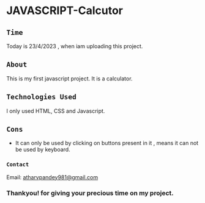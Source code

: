 # JAVASCRIPT-Calcutor

## `Time`
Today is 23/4/2023 , when iam uploading this project.
## `About`
This is my first javascript project. It is a calculator.
## `Technologies Used`
I only used HTML, CSS and Javascript.
## `Cons`
* It can only be used by clicking on buttons present in it , means it can not be used by keyboard.
### `Contact`
Email: <atharvpandey981@gmail.com>

 ### Thankyou! for giving your precious time on my project.
